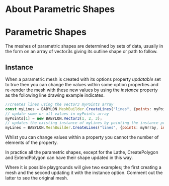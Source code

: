 # About Parametric Shapes
# Parametric Shapes
The meshes of parametric shapes are determined by sets of data, usually in the form on an array of vector3s giving its outline shape or path to follow. 

## Instance
When a parametric mesh is created with its options property *updatable* set to true then you can change the values within some option properties and re-render the mesh with these new values by using the *instance* property as the following line drawing example indicates.


```javascript
//creates lines using the vector3 myPoints array
const myLines = BABYLON.MeshBuilder.CreateLines("lines", {points: myPoints});
// update some or all values in myPoints array
myPoints[1] = new BABYLON.Vector3(1, 2, 3);
// updates the existing instance of myLines by pointing the instance property to it
myLines = BABYLON.MeshBuilder.CreateLines("lines", {points: myArray, instance: myLines});
```

Whilst you can change values within a property you cannot the number of elements of the property.

In practice all the parametric shapes, except for the Lathe,  CreatePolygon and ExtendPolygon can have their shape updated in this way.

Where it is possible playgrounds will give two examples; the first creating a mesh and the second updating it with the instance option. Comment out the latter to see the original mesh.